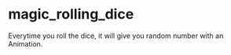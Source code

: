 # magic_rolling_dice
Everytime you roll the dice, it will give you random number with an Animation.
